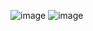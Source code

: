 
![image](https://user-images.githubusercontent.com/67218056/229791572-4ef6bd39-d01f-4380-99a3-62f73af3709a.png)
![image](https://user-images.githubusercontent.com/67218056/229791623-1e666cfb-335d-497a-9dd6-059f4ac64735.png)
